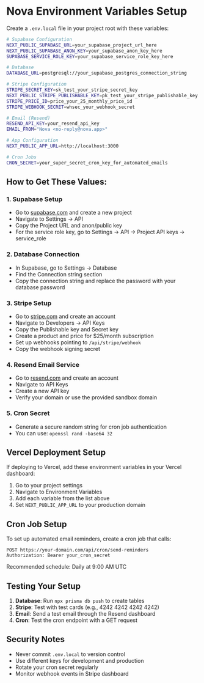 # Nova Environment Variables Setup

Create a `.env.local` file in your project root with these variables:

```bash
# Supabase Configuration
NEXT_PUBLIC_SUPABASE_URL=your_supabase_project_url_here
NEXT_PUBLIC_SUPABASE_ANON_KEY=your_supabase_anon_key_here
SUPABASE_SERVICE_ROLE_KEY=your_supabase_service_role_key_here

# Database
DATABASE_URL=postgresql://your_supabase_postgres_connection_string

# Stripe Configuration
STRIPE_SECRET_KEY=sk_test_your_stripe_secret_key
NEXT_PUBLIC_STRIPE_PUBLISHABLE_KEY=pk_test_your_stripe_publishable_key
STRIPE_PRICE_ID=price_your_25_monthly_price_id
STRIPE_WEBHOOK_SECRET=whsec_your_webhook_secret

# Email (Resend)
RESEND_API_KEY=your_resend_api_key
EMAIL_FROM="Nova <no-reply@nova.app>"

# App Configuration
NEXT_PUBLIC_APP_URL=http://localhost:3000

# Cron Jobs
CRON_SECRET=your_super_secret_cron_key_for_automated_emails
```

## How to Get These Values:

### 1. **Supabase Setup**
- Go to [supabase.com](https://supabase.com) and create a new project
- Navigate to Settings → API
- Copy the Project URL and anon/public key
- For the service role key, go to Settings → API → Project API keys → service_role

### 2. **Database Connection**
- In Supabase, go to Settings → Database
- Find the Connection string section
- Copy the connection string and replace the password with your database password

### 3. **Stripe Setup**
- Go to [stripe.com](https://stripe.com) and create an account
- Navigate to Developers → API Keys
- Copy the Publishable key and Secret key
- Create a product and price for $25/month subscription
- Set up webhooks pointing to `/api/stripe/webhook`
- Copy the webhook signing secret

### 4. **Resend Email Service**
- Go to [resend.com](https://resend.com) and create an account
- Navigate to API Keys
- Create a new API key
- Verify your domain or use the provided sandbox domain

### 5. **Cron Secret**
- Generate a secure random string for cron job authentication
- You can use: `openssl rand -base64 32`

## Vercel Deployment Setup

If deploying to Vercel, add these environment variables in your Vercel dashboard:

1. Go to your project settings
2. Navigate to Environment Variables
3. Add each variable from the list above
4. Set `NEXT_PUBLIC_APP_URL` to your production domain

## Cron Job Setup

To set up automated email reminders, create a cron job that calls:

```
POST https://your-domain.com/api/cron/send-reminders
Authorization: Bearer your_cron_secret
```

Recommended schedule: Daily at 9:00 AM UTC

## Testing Your Setup

1. **Database**: Run `npx prisma db push` to create tables
2. **Stripe**: Test with test cards (e.g., 4242 4242 4242 4242)
3. **Email**: Send a test email through the Resend dashboard
4. **Cron**: Test the cron endpoint with a GET request

## Security Notes

- Never commit `.env.local` to version control
- Use different keys for development and production
- Rotate your cron secret regularly
- Monitor webhook events in Stripe dashboard

